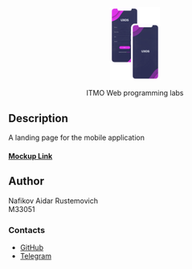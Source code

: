 <p align="center">
    <img src= "images/slider-img.png" alt="drawing" width="100"/> 
</p>

<p style="text-align: center;"> ITMO Web programming labs</p>

## Description
A landing page for the mobile application
#### [Mockup Link](https://www.figma.com/file/x9Py6CBw61fNXZiomJ4yWA/Untitled?node-id=0%3A1)
## Author
Nafikov Aidar Rustemovich\
M33051
### Contacts
- [GitHub](https://github.com/aa1dar)
- [Telegram](https://t.me/it_Dos)



